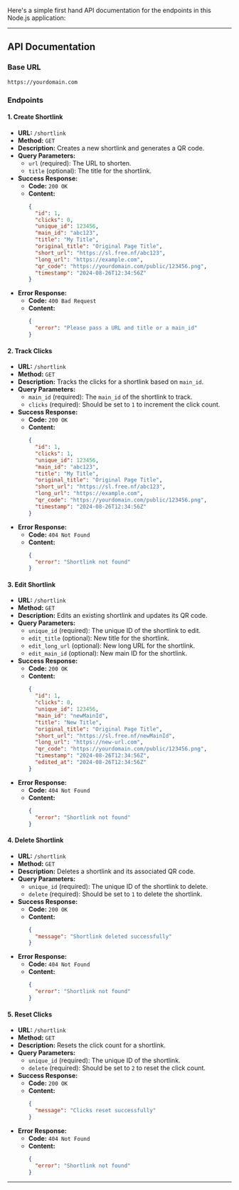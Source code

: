 Here's a simple first hand API documentation for the endpoints in this Node.js application:

---

## API Documentation

### Base URL
`https://yourdomain.com`

### Endpoints

#### 1. **Create Shortlink**
- **URL:** `/shortlink`
- **Method:** `GET`
- **Description:** Creates a new shortlink and generates a QR code.
- **Query Parameters:**
  - `url` (required): The URL to shorten.
  - `title` (optional): The title for the shortlink.
- **Success Response:**
  - **Code:** `200 OK`
  - **Content:**
    ```json
    {
      "id": 1,
      "clicks": 0,
      "unique_id": 123456,
      "main_id": "abc123",
      "title": "My Title",
      "original_title": "Original Page Title",
      "short_url": "https://sl.free.nf/abc123",
      "long_url": "https://example.com",
      "qr_code": "https://yourdomain.com/public/123456.png",
      "timestamp": "2024-08-26T12:34:56Z"
    }
    ```
- **Error Response:**
  - **Code:** `400 Bad Request`
  - **Content:**
    ```json
    {
      "error": "Please pass a URL and title or a main_id"
    }
    ```

#### 2. **Track Clicks**
- **URL:** `/shortlink`
- **Method:** `GET`
- **Description:** Tracks the clicks for a shortlink based on `main_id`.
- **Query Parameters:**
  - `main_id` (required): The `main_id` of the shortlink to track.
  - `clicks` (required): Should be set to `1` to increment the click count.
- **Success Response:**
  - **Code:** `200 OK`
  - **Content:**
    ```json
    {
      "id": 1,
      "clicks": 1,
      "unique_id": 123456,
      "main_id": "abc123",
      "title": "My Title",
      "original_title": "Original Page Title",
      "short_url": "https://sl.free.nf/abc123",
      "long_url": "https://example.com",
      "qr_code": "https://yourdomain.com/public/123456.png",
      "timestamp": "2024-08-26T12:34:56Z"
    }
    ```
- **Error Response:**
  - **Code:** `404 Not Found`
  - **Content:**
    ```json
    {
      "error": "Shortlink not found"
    }
    ```

#### 3. **Edit Shortlink**
- **URL:** `/shortlink`
- **Method:** `GET`
- **Description:** Edits an existing shortlink and updates its QR code.
- **Query Parameters:**
  - `unique_id` (required): The unique ID of the shortlink to edit.
  - `edit_title` (optional): New title for the shortlink.
  - `edit_long_url` (optional): New long URL for the shortlink.
  - `edit_main_id` (optional): New main ID for the shortlink.
- **Success Response:**
  - **Code:** `200 OK`
  - **Content:**
    ```json
    {
      "id": 1,
      "clicks": 0,
      "unique_id": 123456,
      "main_id": "newMainId",
      "title": "New Title",
      "original_title": "Original Page Title",
      "short_url": "https://sl.free.nf/newMainId",
      "long_url": "https://new-url.com",
      "qr_code": "https://yourdomain.com/public/123456.png",
      "timestamp": "2024-08-26T12:34:56Z",
      "edited_at": "2024-08-26T12:34:56Z"
    }
    ```
- **Error Response:**
  - **Code:** `404 Not Found`
  - **Content:**
    ```json
    {
      "error": "Shortlink not found"
    }
    ```

#### 4. **Delete Shortlink**
- **URL:** `/shortlink`
- **Method:** `GET`
- **Description:** Deletes a shortlink and its associated QR code.
- **Query Parameters:**
  - `unique_id` (required): The unique ID of the shortlink to delete.
  - `delete` (required): Should be set to `1` to delete the shortlink.
- **Success Response:**
  - **Code:** `200 OK`
  - **Content:**
    ```json
    {
      "message": "Shortlink deleted successfully"
    }
    ```
- **Error Response:**
  - **Code:** `404 Not Found`
  - **Content:**
    ```json
    {
      "error": "Shortlink not found"
    }
    ```

#### 5. **Reset Clicks**
- **URL:** `/shortlink`
- **Method:** `GET`
- **Description:** Resets the click count for a shortlink.
- **Query Parameters:**
  - `unique_id` (required): The unique ID of the shortlink.
  - `delete` (required): Should be set to `2` to reset the click count.
- **Success Response:**
  - **Code:** `200 OK`
  - **Content:**
    ```json
    {
      "message": "Clicks reset successfully"
    }
    ```
- **Error Response:**
  - **Code:** `404 Not Found`
  - **Content:**
    ```json
    {
      "error": "Shortlink not found"
    }
    ```

---
